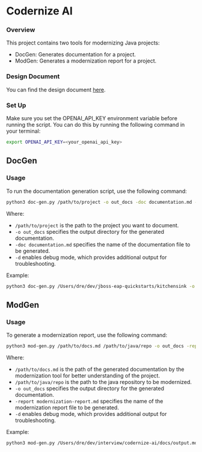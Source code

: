# Codernize AI

### Overview

This project contains two tools for modernizing Java projects:

- DocGen: Generates documentation for a project.
- ModGen: Generates a modernization report for a project.

### Design Document
You can find the design document [here](./design-doc.pdf).
### Set Up
Make sure you set the OPENAI_API_KEY environment variable before running the script. You can do this by running the following command in your terminal:

```bash
export OPENAI_API_KEY=<your_openai_api_key>
```

## DocGen

### Usage
To run the documentation generation script, use the following command:

```bash
python3 doc-gen.py /path/to/project -o out_docs -doc documentation.md -d
```
Where:
- `/path/to/project` is the path to the project you want to document.
- `-o out_docs` specifies the output directory for the generated documentation.
- `-doc documentation.md` specifies the name of the documentation file to be generated.
- `-d` enables debug mode, which provides additional output for troubleshooting.

Example:
```bash
python3 doc-gen.py /Users/dre/dev/jboss-eap-quickstarts/kitchensink -o out_docs -doc documentation.md -d
```


## ModGen
### Usage
To generate a modernization report, use the following command:

```bash
python3 mod-gen.py /path/to/docs.md /path/to/java/repo -o out_docs -report modernization-report.md -d
```
Where:
- `/path/to/docs.md` is the path of the generated documentation by the modernization tool for better understanding of the project.
- `/path/to/java/repo` is the path to the java repository to be modernized.
- `-o out_docs` specifies the output directory for the generated documentation.
- `-report modernization-report.md` specifies the name of the modernization report file to be generated.
- `-d` enables debug mode, which provides additional output for troubleshooting.

Example:
```bash
python3 mod-gen.py /Users/dre/dev/interview/codernize-ai/docs/output.md /Users/dre/dev/jboss-eap-quickstarts/kitchensink -o out_docs -report modernization-report.md -d
```

